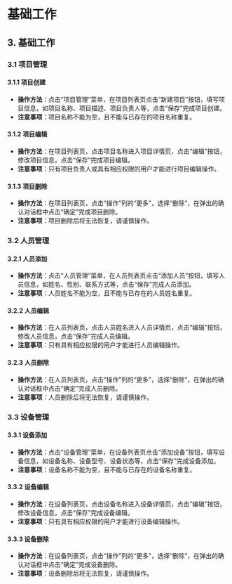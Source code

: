 # 基础工作

## 3. 基础工作
### 3.1 项目管理
#### 3.1.1 项目创建
- **操作方法**：点击“项目管理”菜单，在项目列表页点击“新建项目”按钮，填写项目信息，如项目名称、项目描述、项目负责人等，点击“保存”完成项目创建。
- **注意事项**：项目名称不能为空，且不能与已存在的项目名称重复。

#### 3.1.2 项目编辑
- **操作方法**：在项目列表页，点击项目名称进入项目详情页，点击“编辑”按钮，修改项目信息，点击“保存”完成项目编辑。
- **注意事项**：只有项目负责人或具有相应权限的用户才能进行项目编辑操作。

#### 3.1.3 项目删除
- **操作方法**：在项目列表页，点击“操作”列的“更多”，选择“删除”，在弹出的确认对话框中点击“确定”完成项目删除。
- **注意事项**：项目删除后将无法恢复，请谨慎操作。

### 3.2 人员管理
#### 3.2.1 人员添加
- **操作方法**：点击“人员管理”菜单，在人员列表页点击“添加人员”按钮，填写人员信息，如姓名、性别、联系方式等，点击“保存”完成人员添加。
- **注意事项**：人员姓名不能为空，且不能与已存在的人员姓名重复。

#### 3.2.2 人员编辑
- **操作方法**：在人员列表页，点击人员姓名进入人员详情页，点击“编辑”按钮，修改人员信息，点击“保存”完成人员编辑。
- **注意事项**：只有具有相应权限的用户才能进行人员编辑操作。

#### 3.2.3 人员删除
- **操作方法**：在人员列表页，点击“操作”列的“更多”，选择“删除”，在弹出的确认对话框中点击“确定”完成人员删除。
- **注意事项**：人员删除后将无法恢复，请谨慎操作。

### 3.3 设备管理
#### 3.3.1 设备添加
- **操作方法**：点击“设备管理”菜单，在设备列表页点击“添加设备”按钮，填写设备信息，如设备名称、设备型号、设备状态等，点击“保存”完成设备添加。
- **注意事项**：设备名称不能为空，且不能与已存在的设备名称重复。

#### 3.3.2 设备编辑
- **操作方法**：在设备列表页，点击设备名称进入设备详情页，点击“编辑”按钮，修改设备信息，点击“保存”完成设备编辑。
- **注意事项**：只有具有相应权限的用户才能进行设备编辑操作。

#### 3.3.3 设备删除
- **操作方法**：在设备列表页，点击“操作”列的“更多”，选择“删除”，在弹出的确认对话框中点击“确定”完成设备删除。
- **注意事项**：设备删除后将无法恢复，请谨慎操作。    